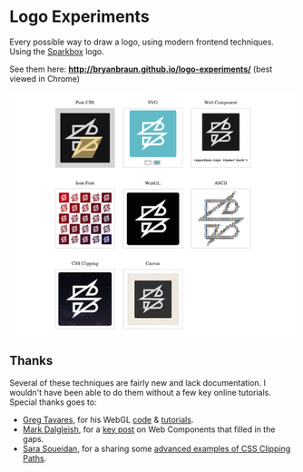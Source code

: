 # Logo Experiments
Every possible way to draw a logo, using modern frontend techniques. Using the [Sparkbox](http://seesparkbox.com/) logo.

See them here: **http://bryanbraun.github.io/logo-experiments/**
(best viewed in Chrome)

![The Logo Experiments Gallery](images/logo-experiments.png)

## Thanks

Several of these techniques are fairly new and lack documentation. I wouldn't have been able to do them without a few key online tutorials. Special thanks goes to:

* [Greg Tavares](https://github.com/greggman), for his WebGL [code](https://github.com/greggman/webgl-fundamentals/blob/master/webgl/webgl-2d-image.html) & [tutorials](http://webglfundamentals.org/webgl/lessons/webgl-image-processing.html).
* [Mark Dalgleish](https://twitter.com/markdalgleish), for a [key post](http://markdalgleish.com/2013/11/web-components-why-youre-already-an-expert/) on Web Components that filled in the gaps.
* [Sara Soueidan](https://twitter.com/SaraSoueidan), for a sharing some [advanced examples of CSS Clipping Paths](http://sarasoueidan.com/blog/css-svg-clipping/).
